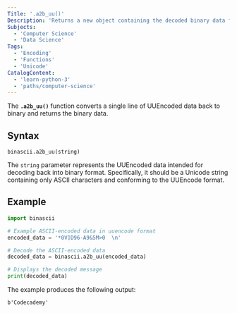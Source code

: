 ```yaml
---
Title: '.a2b_uu()'
Description: 'Returns a new object containing the decoded binary data from ASCII-encoded data in the UUEncode format.'
Subjects:
  - 'Computer Science'
  - 'Data Science'
Tags:
  - 'Encoding'
  - 'Functions'
  - 'Unicode'
CatalogContent:
  - 'learn-python-3'
  - 'paths/computer-science'
---
```


The **`.a2b_uu()`** function converts a single line of UUEncoded data back to binary and returns the binary data.

## Syntax

```pseudo
binascii.a2b_uu(string)
```
The `string` parameter represents the UUEncoded data intended for decoding back into binary format. Specifically, it should be a Unicode string containing only ASCII characters and conforming to the UUEncode format.

## Example

```python
import binascii

# Example ASCII-encoded data in uuencode format
encoded_data = '*0V]D96-A9&5M>0  \n'

# Decode the ASCII-encoded data
decoded_data = binascii.a2b_uu(encoded_data)

# Displays the decoded message
print(decoded_data)
```

The example produces the following output:

```shell
b'Codecademy'
```